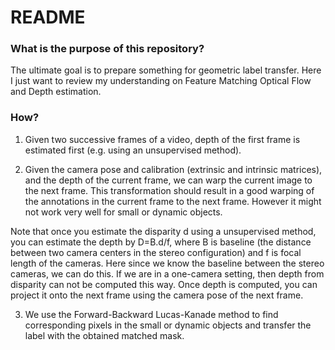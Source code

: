# README #

### What is the purpose of this repository? ###

The ultimate goal is to prepare something for geometric label transfer.
Here I just want to review my understanding on Feature Matching Optical Flow and Depth estimation.

### How? ###

1. Given two successive frames of a video, depth of the first frame is estimated first (e.g. using an unsupervised method).

2. Given the camera pose and calibration (extrinsic and intrinsic matrices), and the depth of the current frame, we can warp the current image to the next frame. This transformation should result in a good warping of the annotations in the current frame to the next frame. However it might not work very well for small or dynamic objects.

Note that once you estimate the disparity d using a unsupervised method, you can estimate the depth by D=B.d/f, where B is baseline (the distance between two camera centers in the stereo configuration) and f is focal length of the cameras.
Here since we know the baseline between the stereo cameras, we can do this. If we are in a one-camera setting, then depth from disparity can not be computed this way.
Once depth is computed, you can project it onto the next frame using the camera pose of the next frame.

3. We use the Forward-Backward Lucas-Kanade method to find corresponding pixels in the small or dynamic objects and transfer the label with the obtained matched mask.
